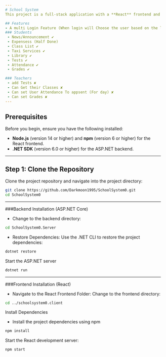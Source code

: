 ```yaml
---
# School System
This project is a full-stack application with a **React** frontend and an **ASP.NET Core** backend.The idea was simple Do everything a school needs in simple project.

## Features
- A multi Login Feature (When login will Choose the user based on the link) ✘
### Students
 - News/Announcement ✔
 - Expensess (Half Done)
 - Class List ✔
 - Taxi Services ✔
 - Library ✔
 - Tests ✔
 - Attendance ✔
 - Grades ✔

### Teachers
 - add Tests ✘
 - Can Get their Classes ✘
 - Can set User Attendance To appsent (For day) ✘
 - Can set Grades ✘
---
```

## Prerequisites

Before you begin, ensure you have the following installed:

- **Node.js** (version 14 or higher) and **npm** (version 6 or higher) for the React frontend.
- **.NET SDK** (version 6.0 or higher) for the ASP.NET backend.

---

## Step 1: Clone the Repository

Clone the project repository and navigate into the project directory:

```bash
git clone https://github.com/Darkmoon1995/SchoolSystem0.git
cd SchoolSystem0
```
---
###Backend Installation (ASP.NET Core)
 - Change to the backend directory:
 ```bash
cd SchoolSystem0.Server
```
 - Restore Dependencies:
Use the .NET CLI to restore the project dependencies:

```bash
dotnet restore
```
Start the ASP.NET server
```bash
dotnet run
```
---
###Frontend Installation (React)
- Navigate to the React Frontend Folder:
Change to the frontend directory:
```bash 
cd ../schoolsystem0.client
```

Install Dependencies
- Install the project dependencies using npm
```bash
npm install
```
Start the React development server:
```bash
npm start
```


